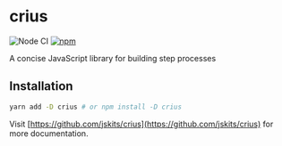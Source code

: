 # crius

![Node CI](https://github.com/jskits/crius/workflows/Node%20CI/badge.svg)
[![npm](https://img.shields.io/npm/v/crius.svg)](https://www.npmjs.com/package/crius)

A concise JavaScript library for building step processes

## Installation

```sh
yarn add -D crius # or npm install -D crius
```

Visit [https://github.com/jskits/crius](https://github.com/jskits/crius) for more documentation.
